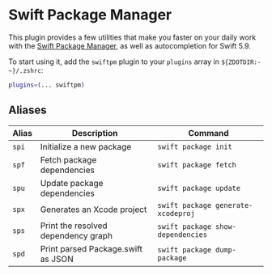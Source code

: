# Swift Package Manager

This plugin provides a few utilities that make you faster on your daily work with the [Swift Package Manager](https://github.com/apple/swift-package-manager), as well as autocompletion for Swift 5.9.

To start using it, add the `swiftpm` plugin to your `plugins` array in `${ZDOTDIR:-~}/.zshrc`:

```zsh
plugins=(... swiftpm)
```

## Aliases

| Alias | Description                         | Command                            |
|-------|-------------------------------------|------------------------------------|
| `spi` | Initialize a new package            | `swift package init`               |
| `spf` | Fetch package dependencies          | `swift package fetch`              |
| `spu` | Update package dependencies         | `swift package update`             |
| `spx` | Generates an Xcode project          | `swift package generate-xcodeproj` |
| `sps` | Print the resolved dependency graph | `swift package show-dependencies`  |
| `spd` | Print parsed Package.swift as JSON  | `swift package dump-package`       |

